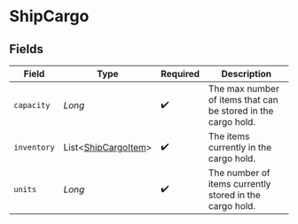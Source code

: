 # ShipCargo


## Fields

| Field                                                         | Type                                                          | Required                                                      | Description                                                   |
| ------------------------------------------------------------- | ------------------------------------------------------------- | ------------------------------------------------------------- | ------------------------------------------------------------- |
| `capacity`                                                    | *Long*                                                        | :heavy_check_mark:                                            | The max number of items that can be stored in the cargo hold. |
| `inventory`                                                   | List<[ShipCargoItem](../../models/shared/ShipCargoItem.md)>   | :heavy_check_mark:                                            | The items currently in the cargo hold.                        |
| `units`                                                       | *Long*                                                        | :heavy_check_mark:                                            | The number of items currently stored in the cargo hold.       |